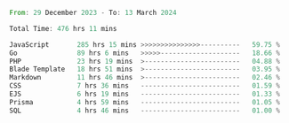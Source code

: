 
<!--START_SECTION:waka-->

```rust
From: 29 December 2023 - To: 13 March 2024

Total Time: 476 hrs 11 mins

JavaScript       285 hrs 15 mins >>>>>>>>>>>>>>>----------   59.75 %
Go               89 hrs 6 mins   >>>>>--------------------   18.66 %
PHP              23 hrs 19 mins  >------------------------   04.88 %
Blade Template   18 hrs 51 mins  >------------------------   03.95 %
Markdown         11 hrs 46 mins  >------------------------   02.46 %
CSS              7 hrs 36 mins   -------------------------   01.59 %
EJS              6 hrs 19 mins   -------------------------   01.33 %
Prisma           4 hrs 59 mins   -------------------------   01.05 %
SQL              4 hrs 46 mins   -------------------------   01.00 %
```

<!--END_SECTION:waka-->
<!---
Abedmuh/Abedmuh is a ✨ special ✨ repository because its `README.md` (this file) appears on your GitHub profile.
You can click the Preview link to take a look at your changes.
--->
